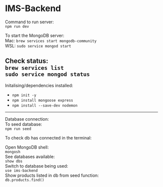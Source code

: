 # IMS-Backend

Command to run server:\
`npm run dev`

To start the MongoDB server:\
Mac: `brew services start mongodb-community`\
WSL: `sudo service mongod start`

Check status:\
`brew services list`\
`sudo service mongod status`
---
Initalising/dependencies installed:
- `npm init -y`
- `npm install mongoose express`
- `npm install --save-dev nodemon`

---
Database connection:\
To seed database:\
`npm run seed`

To check db has connected in the terminal:

Open MongoDB shell:\
`mongosh`\
See databases available:\
`show dbs`\
Switch to database being used:\
`use ims-backend`\
Show products listed in db from seed function:\
`db.products.find()`